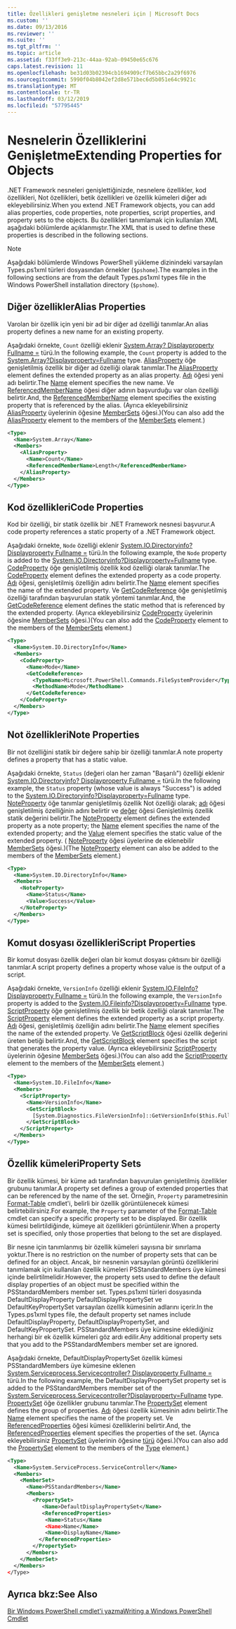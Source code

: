 ```yaml
---
title: Özellikleri genişletme nesneleri için | Microsoft Docs
ms.custom: ''
ms.date: 09/13/2016
ms.reviewer: ''
ms.suite: ''
ms.tgt_pltfrm: ''
ms.topic: article
ms.assetid: f33ff3e9-213c-44aa-92ab-09450e65c676
caps.latest.revision: 11
ms.openlocfilehash: be31d03b02394cb1694909cf7b65bbc2a29f6976
ms.sourcegitcommit: 5990f04b8042ef2d8e571bec6d5b051e64c9921c
ms.translationtype: MT
ms.contentlocale: tr-TR
ms.lasthandoff: 03/12/2019
ms.locfileid: "57795445"
---
```

# <a name="extending-properties-for-objects"></a><span data-ttu-id="ab8b4-102">Nesnelerin Özelliklerini Genişletme</span><span class="sxs-lookup"><span data-stu-id="ab8b4-102">Extending Properties for Objects</span></span>

<span data-ttu-id="ab8b4-103">.NET Framework nesneleri genişlettiğinizde, nesnelere özellikler, kod özellikleri, Not özellikleri, betik özellikleri ve özellik kümeleri diğer adı ekleyebilirsiniz.</span><span class="sxs-lookup"><span data-stu-id="ab8b4-103">When you extend .NET Framework objects, you can add alias properties, code properties, note properties, script properties, and property sets to the objects.</span></span> <span data-ttu-id="ab8b4-104">Bu özellikleri tanımlamak için kullanılan XML aşağıdaki bölümlerde açıklanmıştır.</span><span class="sxs-lookup"><span data-stu-id="ab8b4-104">The XML that is used to define these properties is described in the following sections.</span></span>

> [!NOTE]
> <span data-ttu-id="ab8b4-105">Aşağıdaki bölümlerde Windows PowerShell yükleme dizinindeki varsayılan Types.ps1xml türleri dosyasından örnekler (`$pshome`).</span><span class="sxs-lookup"><span data-stu-id="ab8b4-105">The examples in the following sections are from the default Types.ps1xml types file in the Windows PowerShell installation directory (`$pshome`).</span></span>

## <a name="alias-properties"></a><span data-ttu-id="ab8b4-106">Diğer özellikler</span><span class="sxs-lookup"><span data-stu-id="ab8b4-106">Alias Properties</span></span>

<span data-ttu-id="ab8b4-107">Varolan bir özellik için yeni bir ad bir diğer ad özelliği tanımlar.</span><span class="sxs-lookup"><span data-stu-id="ab8b4-107">An alias property defines a new name for an existing property.</span></span>

<span data-ttu-id="ab8b4-108">Aşağıdaki örnekte, `Count` özelliği eklenir [System.Array? Displayproperty Fullname =](/dotnet/api/System.Array) türü.</span><span class="sxs-lookup"><span data-stu-id="ab8b4-108">In the following example, the `Count` property is added to the [System.Array?Displayproperty=Fullname](/dotnet/api/System.Array) type.</span></span> <span data-ttu-id="ab8b4-109">[AliasProperty](http://msdn.microsoft.com/en-us/b140038c-807a-4bb9-beca-332491cda1b1) öğe genişletilmiş özellik bir diğer ad özelliği olarak tanımlar.</span><span class="sxs-lookup"><span data-stu-id="ab8b4-109">The [AliasProperty](http://msdn.microsoft.com/en-us/b140038c-807a-4bb9-beca-332491cda1b1) element defines the extended property as an alias property.</span></span> <span data-ttu-id="ab8b4-110">[Adı](http://msdn.microsoft.com/en-us/b58e9d21-c8c9-49a5-909e-9c1cfc64f873) öğesi yeni adı belirtir.</span><span class="sxs-lookup"><span data-stu-id="ab8b4-110">The [Name](http://msdn.microsoft.com/en-us/b58e9d21-c8c9-49a5-909e-9c1cfc64f873) element specifies the new name.</span></span> <span data-ttu-id="ab8b4-111">Ve [ReferencedMemberName](http://msdn.microsoft.com/en-us/0c5db6cc-9033-4d48-88a7-76b962882f7a) öğesi diğer adının başvurduğu var olan özelliği belirtir.</span><span class="sxs-lookup"><span data-stu-id="ab8b4-111">And, the [ReferencedMemberName](http://msdn.microsoft.com/en-us/0c5db6cc-9033-4d48-88a7-76b962882f7a) element specifies the existing property that is referenced by the alias.</span></span> <span data-ttu-id="ab8b4-112">(Ayrıca ekleyebilirsiniz [AliasProperty](http://msdn.microsoft.com/en-us/d6647953-94ad-4b0b-af2e-4dda6952dee1) üyelerinin öğesine [MemberSets](http://msdn.microsoft.com/en-us/46a50fb5-e150-4c03-8584-e1b53e4d49e3) öğesi.)</span><span class="sxs-lookup"><span data-stu-id="ab8b4-112">(You can also add the [AliasProperty](http://msdn.microsoft.com/en-us/d6647953-94ad-4b0b-af2e-4dda6952dee1) element to the members of the [MemberSets](http://msdn.microsoft.com/en-us/46a50fb5-e150-4c03-8584-e1b53e4d49e3) element.)</span></span>

```xml
<Type>
  <Name>System.Array</Name>
  <Members>
    <AliasProperty>
      <Name>Count</Name>
      <ReferencedMemberName>Length</ReferencedMemberName>
    </AliasProperty>
  </Members>
</Type>
```

## <a name="code-properties"></a><span data-ttu-id="ab8b4-113">Kod özellikleri</span><span class="sxs-lookup"><span data-stu-id="ab8b4-113">Code Properties</span></span>

<span data-ttu-id="ab8b4-114">Kod bir özelliği, bir statik özellik bir .NET Framework nesnesi başvurur.</span><span class="sxs-lookup"><span data-stu-id="ab8b4-114">A code property references a static property of a .NET Framework object.</span></span>

<span data-ttu-id="ab8b4-115">Aşağıdaki örnekte, `Node` özelliği eklenir [System.IO.Directoryinfo? Displayproperty Fullname =](/dotnet/api/System.IO.DirectoryInfo) türü.</span><span class="sxs-lookup"><span data-stu-id="ab8b4-115">In the following example, the `Node` property is added to the [System.IO.Directoryinfo?Displayproperty=Fullname](/dotnet/api/System.IO.DirectoryInfo) type.</span></span> <span data-ttu-id="ab8b4-116">[CodeProperty](http://msdn.microsoft.com/en-us/59bc4d18-41eb-4c0d-8ad3-bbfa5dc488db) öğe genişletilmiş özellik kod özelliği olarak tanımlar.</span><span class="sxs-lookup"><span data-stu-id="ab8b4-116">The [CodeProperty](http://msdn.microsoft.com/en-us/59bc4d18-41eb-4c0d-8ad3-bbfa5dc488db) element defines the extended property as a code property.</span></span> <span data-ttu-id="ab8b4-117">[Adı](http://msdn.microsoft.com/en-us/b58e9d21-c8c9-49a5-909e-9c1cfc64f873) öğesi, genişletilmiş özelliğin adını belirtir.</span><span class="sxs-lookup"><span data-stu-id="ab8b4-117">The [Name](http://msdn.microsoft.com/en-us/b58e9d21-c8c9-49a5-909e-9c1cfc64f873) element specifies the name of the extended property.</span></span> <span data-ttu-id="ab8b4-118">Ve [GetCodeReference](http://msdn.microsoft.com/en-us/62af34f5-cc22-42c0-9e0c-3bd0f5c1a4a0) öğe genişletilmiş özelliği tarafından başvurulan statik yöntemi tanımlar.</span><span class="sxs-lookup"><span data-stu-id="ab8b4-118">And, the [GetCodeReference](http://msdn.microsoft.com/en-us/62af34f5-cc22-42c0-9e0c-3bd0f5c1a4a0) element defines the static method that is referenced by the extended property.</span></span> <span data-ttu-id="ab8b4-119">(Ayrıca ekleyebilirsiniz [CodeProperty](http://msdn.microsoft.com/en-us/59bc4d18-41eb-4c0d-8ad3-bbfa5dc488db) üyelerinin öğesine [MemberSets](http://msdn.microsoft.com/en-us/46a50fb5-e150-4c03-8584-e1b53e4d49e3) öğesi.)</span><span class="sxs-lookup"><span data-stu-id="ab8b4-119">(You can also add the [CodeProperty](http://msdn.microsoft.com/en-us/59bc4d18-41eb-4c0d-8ad3-bbfa5dc488db) element to the members of the [MemberSets](http://msdn.microsoft.com/en-us/46a50fb5-e150-4c03-8584-e1b53e4d49e3) element.)</span></span>

```xml
<Type>
  <Name>System.IO.DirectoryInfo</Name>
  <Members>
    <CodeProperty>
      <Name>Mode</Name>
      <GetCodeReference>
        <TypeName>Microsoft.PowerShell.Commands.FileSystemProvider</TypeName>
        <MethodName>Mode</MethodName>
      </GetCodeReference>
    </CodeProperty>
  </Members>
</Type>
```

## <a name="note-properties"></a><span data-ttu-id="ab8b4-120">Not özellikleri</span><span class="sxs-lookup"><span data-stu-id="ab8b4-120">Note Properties</span></span>

<span data-ttu-id="ab8b4-121">Bir not özelliğini statik bir değere sahip bir özelliği tanımlar.</span><span class="sxs-lookup"><span data-stu-id="ab8b4-121">A note property defines a property that has a static value.</span></span>

<span data-ttu-id="ab8b4-122">Aşağıdaki örnekte, `Status` (değeri olan her zaman "Başarılı") özelliği eklenir [System.IO.Directoryinfo? Displayproperty Fullname =](/dotnet/api/System.IO.DirectoryInfo) türü.</span><span class="sxs-lookup"><span data-stu-id="ab8b4-122">In the following example, the `Status` property (whose value is always "Success") is added to the [System.IO.Directoryinfo?Displayproperty=Fullname](/dotnet/api/System.IO.DirectoryInfo) type.</span></span> <span data-ttu-id="ab8b4-123">[NoteProperty](http://msdn.microsoft.com/en-us/331e6c50-d703-43f0-89bc-ca9fb97800eb) öğe tanımlar genişletilmiş özellik Not özelliği olarak; [adı](http://msdn.microsoft.com/en-us/b58e9d21-c8c9-49a5-909e-9c1cfc64f873) öğesi genişletilmiş özelliğinin adını belirtir ve [değer](http://msdn.microsoft.com/en-us/f3c77546-b98e-4c4e-bbe0-6dfd06696d1c) öğesi Genişletilmiş özellik statik değerini belirtir.</span><span class="sxs-lookup"><span data-stu-id="ab8b4-123">The [NoteProperty](http://msdn.microsoft.com/en-us/331e6c50-d703-43f0-89bc-ca9fb97800eb) element defines the extended property as a note property; the [Name](http://msdn.microsoft.com/en-us/b58e9d21-c8c9-49a5-909e-9c1cfc64f873) element specifies the name of the extended property; and the [Value](http://msdn.microsoft.com/en-us/f3c77546-b98e-4c4e-bbe0-6dfd06696d1c) element specifies the static value of the extended property.</span></span> <span data-ttu-id="ab8b4-124">( [NoteProperty](http://msdn.microsoft.com/en-us/331e6c50-d703-43f0-89bc-ca9fb97800eb) öğesi üyelerine de eklenebilir [MemberSets](http://msdn.microsoft.com/en-us/46a50fb5-e150-4c03-8584-e1b53e4d49e3) öğesi.)</span><span class="sxs-lookup"><span data-stu-id="ab8b4-124">(The [NoteProperty](http://msdn.microsoft.com/en-us/331e6c50-d703-43f0-89bc-ca9fb97800eb) element can also be added to the members of the [MemberSets](http://msdn.microsoft.com/en-us/46a50fb5-e150-4c03-8584-e1b53e4d49e3) element.)</span></span>

```xml
<Type>
  <Name>System.IO.DirectoryInfo</Name>
  <Members>
    <NoteProperty>
      <Name>Status</Name>
      <Value>Success</Value>
    </NoteProperty>
  </Members>
</Type>
```

## <a name="script-properties"></a><span data-ttu-id="ab8b4-125">Komut dosyası özellikleri</span><span class="sxs-lookup"><span data-stu-id="ab8b4-125">Script Properties</span></span>

<span data-ttu-id="ab8b4-126">Bir komut dosyası özellik değeri olan bir komut dosyası çıktısını bir özelliği tanımlar.</span><span class="sxs-lookup"><span data-stu-id="ab8b4-126">A script property defines a property whose value is the output of a script.</span></span>

<span data-ttu-id="ab8b4-127">Aşağıdaki örnekte, `VersionInfo` özelliği eklenir [System.IO.FileInfo? Displayproperty Fullname =](/dotnet/api/System.IO.FileInfo) türü.</span><span class="sxs-lookup"><span data-stu-id="ab8b4-127">In the following example, the `VersionInfo` property is added to the [System.IO.Fileinfo?Displayproperty=Fullname](/dotnet/api/System.IO.FileInfo) type.</span></span> <span data-ttu-id="ab8b4-128">[ScriptProperty](http://msdn.microsoft.com/en-us/858a4247-676b-4cc9-9f3e-057109aad350) öğe genişletilmiş özellik bir betik özelliği olarak tanımlar.</span><span class="sxs-lookup"><span data-stu-id="ab8b4-128">The [ScriptProperty](http://msdn.microsoft.com/en-us/858a4247-676b-4cc9-9f3e-057109aad350) element defines the extended property as a script property.</span></span> <span data-ttu-id="ab8b4-129">[Adı](http://msdn.microsoft.com/en-us/b58e9d21-c8c9-49a5-909e-9c1cfc64f873) öğesi, genişletilmiş özelliğin adını belirtir.</span><span class="sxs-lookup"><span data-stu-id="ab8b4-129">The [Name](http://msdn.microsoft.com/en-us/b58e9d21-c8c9-49a5-909e-9c1cfc64f873) element specifies the name of the extended property.</span></span> <span data-ttu-id="ab8b4-130">Ve [GetScriptBlock](http://msdn.microsoft.com/en-us/f3c77546-b98e-4c4e-bbe0-6dfd06696d1c) öğesi özellik değerini üreten betiği belirtir.</span><span class="sxs-lookup"><span data-stu-id="ab8b4-130">And, the [GetScriptBlock](http://msdn.microsoft.com/en-us/f3c77546-b98e-4c4e-bbe0-6dfd06696d1c) element specifies the script that generates the property value.</span></span> <span data-ttu-id="ab8b4-131">(Ayrıca ekleyebilirsiniz [ScriptProperty](http://msdn.microsoft.com/en-us/858a4247-676b-4cc9-9f3e-057109aad350) üyelerinin öğesine [MemberSets](http://msdn.microsoft.com/en-us/46a50fb5-e150-4c03-8584-e1b53e4d49e3) öğesi.)</span><span class="sxs-lookup"><span data-stu-id="ab8b4-131">(You can also add the [ScriptProperty](http://msdn.microsoft.com/en-us/858a4247-676b-4cc9-9f3e-057109aad350) element to the members of the [MemberSets](http://msdn.microsoft.com/en-us/46a50fb5-e150-4c03-8584-e1b53e4d49e3) element.)</span></span>

```xml
<Type>
  <Name>System.IO.FileInfo</Name>
  <Members>
    <ScriptProperty>
      <Name>VersionInfo</Name>
      <GetScriptBlock>
        [System.Diagnostics.FileVersionInfo]::GetVersionInfo($this.FullName)
      </GetScriptBlock>
    </ScriptProperty>
  </Members>
</Type>
```

## <a name="property-sets"></a><span data-ttu-id="ab8b4-132">Özellik kümeleri</span><span class="sxs-lookup"><span data-stu-id="ab8b4-132">Property Sets</span></span>

<span data-ttu-id="ab8b4-133">Bir özellik kümesi, bir küme adı tarafından başvurulan genişletilmiş özellikler grubunu tanımlar.</span><span class="sxs-lookup"><span data-stu-id="ab8b4-133">A property set defines a group of extended properties that can be referenced by the name of the set.</span></span> <span data-ttu-id="ab8b4-134">Örneğin, `Property` parametresinin [Format-Table](/powershell/module/Microsoft.PowerShell.Utility/Format-Table) cmdlet'i, belirli bir özellik görüntülenecek kümesi belirtebilirsiniz.</span><span class="sxs-lookup"><span data-stu-id="ab8b4-134">For example, the `Property` parameter of the [Format-Table](/powershell/module/Microsoft.PowerShell.Utility/Format-Table) cmdlet can specify a specific property set to be displayed.</span></span> <span data-ttu-id="ab8b4-135">Bir özellik kümesi belirtildiğinde, kümeye ait özellikleri görüntülenir.</span><span class="sxs-lookup"><span data-stu-id="ab8b4-135">When a property set is specified, only those properties that belong to the set are displayed.</span></span>

<span data-ttu-id="ab8b4-136">Bir nesne için tanımlanmış bir özellik kümeleri sayısına bir sınırlama yoktur.</span><span class="sxs-lookup"><span data-stu-id="ab8b4-136">There is no restriction on the number of property sets that can be defined for an object.</span></span> <span data-ttu-id="ab8b4-137">Ancak, bir nesnenin varsayılan görüntü özelliklerini tanımlamak için kullanılan özellik kümeleri PSStandardMembers üye kümesi içinde belirtilmelidir.</span><span class="sxs-lookup"><span data-stu-id="ab8b4-137">However, the property sets used to define the default display properties of an object must be specified within the PSStandardMembers member set.</span></span> <span data-ttu-id="ab8b4-138">Types.ps1xml türleri dosyasında DefaultDisplayProperty DefaultDisplayPropertySet ve DefaultKeyPropertySet varsayılan özellik kümesinin adlarını içerir.</span><span class="sxs-lookup"><span data-stu-id="ab8b4-138">In the Types.ps1xml types file, the default property set names include DefaultDisplayProperty, DefaultDisplayPropertySet, and DefaultKeyPropertySet.</span></span> <span data-ttu-id="ab8b4-139">PSStandardMembers üye kümesine eklediğiniz herhangi bir ek özellik kümeleri göz ardı edilir.</span><span class="sxs-lookup"><span data-stu-id="ab8b4-139">Any additional property sets that you add to the PSStandardMembers member set are ignored.</span></span>

<span data-ttu-id="ab8b4-140">Aşağıdaki örnekte, DefaultDisplayPropertySet özellik kümesi PSStandardMembers üye kümesine eklenen [System.Serviceprocess.Servicecontroller? Displayproperty Fullname =](/dotnet/api/System.ServiceProcess.ServiceController) türü.</span><span class="sxs-lookup"><span data-stu-id="ab8b4-140">In the following example, the DefaultDisplayPropertySet property set is added to the PSStandardMembers member set of the [System.Serviceprocess.Servicecontroller?Displayproperty=Fullname](/dotnet/api/System.ServiceProcess.ServiceController) type.</span></span> <span data-ttu-id="ab8b4-141">[PropertySet](http://msdn.microsoft.com/en-us/14cdc234-796e-4857-9b51-bdbaa1412188) öğe özellikler grubunu tanımlar.</span><span class="sxs-lookup"><span data-stu-id="ab8b4-141">The [PropertySet](http://msdn.microsoft.com/en-us/14cdc234-796e-4857-9b51-bdbaa1412188) element defines the group of properties.</span></span> <span data-ttu-id="ab8b4-142">[Adı](http://msdn.microsoft.com/en-us/b58e9d21-c8c9-49a5-909e-9c1cfc64f873) öğesi özellik kümesinin adını belirtir.</span><span class="sxs-lookup"><span data-stu-id="ab8b4-142">The [Name](http://msdn.microsoft.com/en-us/b58e9d21-c8c9-49a5-909e-9c1cfc64f873) element specifies the name of the property set.</span></span> <span data-ttu-id="ab8b4-143">Ve [ReferencedProperties](http://msdn.microsoft.com/en-us/5e620423-8679-4fbf-b6db-9f79288e4786) öğesi kümesi özelliklerini belirtir.</span><span class="sxs-lookup"><span data-stu-id="ab8b4-143">And, the [ReferencedProperties](http://msdn.microsoft.com/en-us/5e620423-8679-4fbf-b6db-9f79288e4786) element specifies the properties of the set.</span></span> <span data-ttu-id="ab8b4-144">(Ayrıca ekleyebilirsiniz [PropertySet](http://msdn.microsoft.com/en-us/14cdc234-796e-4857-9b51-bdbaa1412188) üyelerinin öğesine [türü](http://msdn.microsoft.com/en-us/e5dbd353-d6b2-40a1-92b6-6f1fea744ebe) öğesi.)</span><span class="sxs-lookup"><span data-stu-id="ab8b4-144">(You can also add the [PropertySet](http://msdn.microsoft.com/en-us/14cdc234-796e-4857-9b51-bdbaa1412188) element to the members of the [Type](http://msdn.microsoft.com/en-us/e5dbd353-d6b2-40a1-92b6-6f1fea744ebe) element.)</span></span>

```xml
<Type>
  <Name>System.ServiceProcess.ServiceController</Name>
  <Members>
    <MemberSet>
      <Name>PSStandardMembers</Name>
      <Members>
        <PropertySet>
           <Name>DefaultDisplayPropertySet</Name>
           <ReferencedProperties>
            <Name>Status</Name
            <Name>Name</Name>
            <Name>DisplayName</Name>
          </ReferencedProperties>
        </PropertySet>
      </Members>
    </MemberSet>
  </Members>
</Type>
```

## <a name="see-also"></a><span data-ttu-id="ab8b4-145">Ayrıca bkz:</span><span class="sxs-lookup"><span data-stu-id="ab8b4-145">See Also</span></span>

[<span data-ttu-id="ab8b4-146">Bir Windows PowerShell cmdlet'i yazma</span><span class="sxs-lookup"><span data-stu-id="ab8b4-146">Writing a Windows PowerShell Cmdlet</span></span>](./writing-a-windows-powershell-cmdlet.md)
